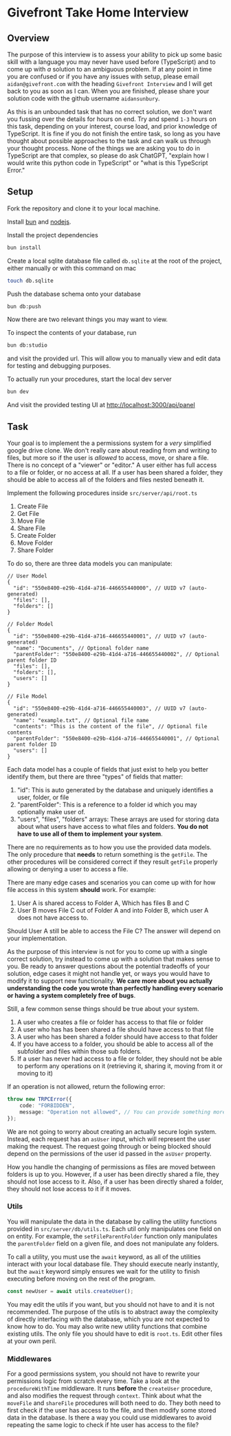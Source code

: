 # Givefront Take Home Interview

## Overview

The purpose of this interview is to assess your ability to pick up some basic skill with a language you may never have used before (TypeScript) and to come up with *a* solution to an ambiguous problem. If at any point in time you are confused or if you have any issues with setup, please email `aidan@givefront.com` with the heading `Givefront Interview` and I will get back to you as soon as I can. When you are finished, please share your solution code with the github username `aidansunbury`.

As this is an unbounded task that has no correct solution, we don't want you fussing over the details for hours on end. Try and spend `1-3` hours on this task, depending on your interest, course load, and prior knowledge of TypeScript. It is fine if you do not finish the entire task, so long as you have thought about possible approaches to the task and can walk us through your thought process. None of the things we are asking you to do in TypeScript are that complex, so please do ask ChatGPT, "explain how I would write this python code in TypeScript" or "what is this TypeScript Error." 

## Setup

Fork the repository and clone it to your local machine.

Install [bun](https://bun.sh/) and [nodejs](https://nodejs.org/en/download).

Install the project dependencies
```sh
bun install
```

Create a local sqlite database file called `db.sqlite` at the root of the project, either manually or with this command on mac
```sh
touch db.sqlite
```

Push the database schema onto your database
```sh
bun db:push
```

Now there are two relevant things you may want to view.

To inspect the contents of your database, run
```sh
bun db:studio
```
and visit the provided url. This will allow you to manually view and edit data for testing and debugging purposes.

To actually run your procedures, start the local dev server
```sh
bun dev
```

And visit the provided testing UI at [http://localhost:3000/api/panel](http://localhost:3000/api/panel)


## Task
Your goal is to implement the a permissions system for a *very* simplified google drive clone. We don't really care about reading from and writing to files, but more so if the user is *allowed* to access, move, or share a file. There is no concept of a "viewer" or "editor." A user either has full access to a file or folder, or no access at all. If a user has been shared a folder, they should be able to access all of the folders and files nested beneath it.

Implement the following procedures inside `src/server/api/root.ts`

1. Create File
2. Get File
3. Move File
4. Share File
5. Create Folder
6. Move Folder
7. Share Folder

To do so, there are three data models you can manipulate:

```jsonc
// User Model
{
  "id": "550e8400-e29b-41d4-a716-446655440000", // UUID v7 (auto-generated)
  "files": [], 
  "folders": [] 
}

// Folder Model
{
  "id": "550e8400-e29b-41d4-a716-446655440001", // UUID v7 (auto-generated)
  "name": "Documents", // Optional folder name
  "parentFolder": "550e8400-e29b-41d4-a716-446655440002", // Optional parent folder ID
  "files": [], 
  "folders": [], 
  "users": [] 
}

// File Model
{
  "id": "550e8400-e29b-41d4-a716-446655440003", // UUID v7 (auto-generated)
  "name": "example.txt", // Optional file name
  "contents": "This is the content of the file", // Optional file contents
  "parentFolder": "550e8400-e29b-41d4-a716-446655440001", // Optional parent folder ID
  "users": [] 
}
```

Each data model has a couple of fields that just exist to help you better identify them, but there are three "types" of fields that matter:

1. "id": This is auto generated by the database and uniquely identifies a user, folder, or file
2. "parentFolder": This is a reference to a folder id which you may optionally make user of.
3. "users", "files", "folders" arrays: These arrays are used for storing data about what users have access to what files and folders. **You do not have to use all of them to implement your system**.

There are no requirements as to how you use the provided data models. The only procedure that **needs** to return something is the `getFile`. The other procedures will be considered correct if they result `getFile` properly allowing or denying a user to access a file.

There are many edge cases and scenarios you can come up with for how file access in this system **should** work. For example:

1. User A is shared access to Folder A, Which has files B and C
2. User B moves File C out of Folder A and into Folder B, which user A does not have access to.

Should User A still be able to access the File C? The answer will depend on your implementation.

As the purpose of this interview is not for you to come up with a single correct solution, try instead to come up with a solution that makes sense to you. Be ready to answer questions about the potential tradeoffs of your solution, edge cases it might not handle yet, or ways you would have to modify it to support new functionality. **We care more about you actually understanding the code you wrote than perfectly handling every scenario or having a system completely free of bugs**.

Still, a few common sense things should be true about your system.
1. A user who creates a file or folder has access to that file or folder
2. A user who has has been shared a file should have access to that file
3. A user who has been shared a folder should have access to that folder
4. If you have access to a folder, you should be able to access all of the subfolder and files within those sub folders.
5. If a user has never had access to a file or folder, they should not be able to perform any operations on it (retrieving it, sharing it, moving from it or moving to it)

If an operation is not allowed, return the following error:
```ts
throw new TRPCError({
    code: "FORBIDDEN",
    message: "Operation not allowed", // You can provide something more descriptive here if you like
});
```

We are not going to worry about creating an actually secure login system. Instead, each request has an `asUser` input, which will represent the user making the request. The request going through or being blocked should depend on the permissions of the user id passed in the `asUser` property.

How you handle the changing of permissions as files are moved between folders is up to you. However, if a user has been directly shared a file, they should not lose access to it. Also, if a user has been directly shared a folder, they should not lose access to it if it moves. 

### Utils
You will manipulate the data in the database by calling the utility functions provided in `src/server/db/utils.ts`. Each util only manipulates one field on on entity. For example, the `setFileParentFolder` function only manipulates the `parentFolder` field on a given file, and does not manipulate any folders.

To call a utility, you must use the `await` keyword, as all of the utilities interact with your local database file. They should execute nearly instantly, but the `await` keyword simply ensures we wait for the utility to finish executing before moving on the rest of the program.

```ts
const newUser = await utils.createUser();
```

You may edit the utils if you want, but you should not have to and it is not recommended. The purpose of the utils is to abstract away the complexity of directly interfacing with the database, which you are not expected to know how to do. You may also write new utility functions that combine existing utils. The only file you should have to edit is `root.ts`. Edit other files at your own peril.

### Middlewares
For a good permissions system, you should not have to rewrite your permissions logic from scratch every time. Take a look at the `procedureWithTime` middleware. It runs **before** the `createUser` procedure, and also modifies the request through `context`. Think about what the `moveFile` and `shareFile` procedures will both need to do. They both need to first check if the user has access to the file, and then modify some stored data in the database. Is there a way you could use middlewares to avoid repeating the same logic to check if hte user has access to the file?

